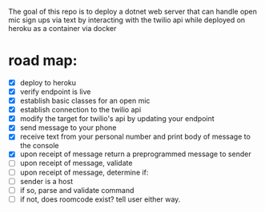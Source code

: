 The goal of this repo is to deploy a dotnet web server that can handle open mic sign ups via text by interacting with the twilio api while deployed on heroku as a container via docker
# road map:
- [x] deploy to heroku
- [x] verify endpoint is live
- [x] establish basic classes for an open mic
- [x] establish connection to the twilio api
- [x] modify the target for twilio's api by updating your endpoint
- [x] send message to your phone
- [x] receive text from your personal number and print body of message to the console
- [x] upon receipt of message return a preprogrammed message to sender
- [ ] upon receipt of message, validate
- [ ] upon receipt of message, determine if:
- [ ] sender is a host
- [ ] if so, parse and validate command
- [ ] if not, does roomcode exist? tell user either way. 
